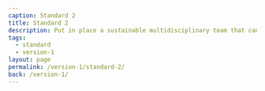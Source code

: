```yaml
---
caption: Standard 2
title: Standard 2
description: Put in place a sustainable multidisciplinary team that can design, build and operate the service, led by a suitably skilled and senior service manager with decision-making responsibility.
tags:
  - standard
  - version-1
layout: page
permalink: /version-1/standard-2/
back: /version-1/
---
```

